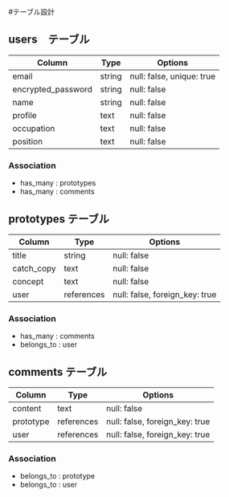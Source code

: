 #テーブル設計

## users　テーブル

| Column             | Type       | Options     |
| ------------------ | ---------- | ----------- |
| email              | string     | null: false, unique: true |
| encrypted_password | string     | null: false |
| name               | string     | null: false |
| profile            | text       | null: false |
| occupation         | text       | null: false |
| position           | text       | null: false |

### Association
- has_many : prototypes
- has_many : comments


## prototypes テーブル

| Column             | Type       | Options     |
| ------------------ | ---------- | ----------- |
| title              | string     | null: false |
| catch_copy         | text       | null: false |
| concept            | text       | null: false |
| user               | references | null: false, foreign_key: true |

### Association
- has_many : comments
- belongs_to : user


## comments テーブル

| Column             | Type       | Options     |
| ------------------ | ---------- | ----------- |
| content            | text       | null: false |
| prototype          | references | null: false, foreign_key: true  |
| user               | references | null: false, foreign_key: true  |

### Association
- belongs_to : prototype
- belongs_to : user